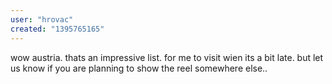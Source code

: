 ```yaml
---
user: "hrovac"
created: "1395765165"
---
```


wow austria.
thats an impressive list. for me to visit wien its a bit late. but let us know if you are planning to show the reel somewhere else..
